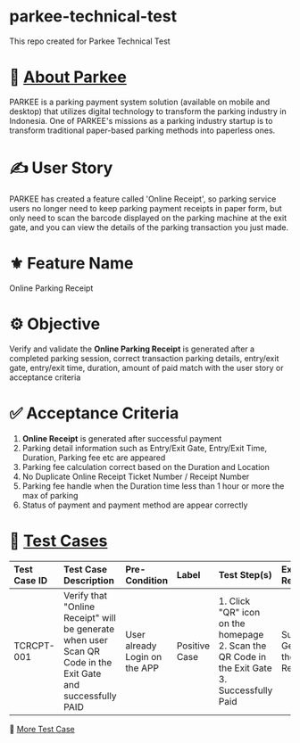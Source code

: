 # parkee-technical-test
This repo created for Parkee Technical Test
# :pushpin: [About Parkee](https://parkee.app/en/about-us)
PARKEE is a parking payment system solution (available on mobile and desktop) that utilizes digital technology to transform the parking industry in Indonesia. One of PARKEE's missions as a parking industry startup is to transform traditional
paper-based parking methods into paperless ones.

# :writing_hand: User Story
PARKEE has created a feature called 'Online Receipt', so parking service
users no longer need to keep parking payment receipts in paper form, but only need to scan
the barcode displayed on the parking machine at the exit gate, and you can view the details
of the parking transaction you just made.

# :fleur_de_lis: Feature Name
Online Parking Receipt

# :gear: Objective
Verify and validate the **Online Parking Receipt** is generated after a completed parking session, correct transaction parking details, entry/exit gate, entry/exit time, duration, amount of paid match with the user story or  acceptance criteria

#  :white_check_mark: Acceptance Criteria
1. **Online Receipt** is generated after successful payment
2. Parking detail information such as Entry/Exit Gate, Entry/Exit Time, Duration, Parking fee etc are appeared
3. Parking fee calculation correct based on the Duration and Location
4. No Duplicate Online Receipt Ticket Number / Receipt Number
5. Parking fee handle when the Duration time less than 1 hour or more the max of parking
6. Status of payment and payment method are appear correctly

# :test_tube: [Test Cases](https://docs.google.com/spreadsheets/d/1pC5mRWiIYH7dOAQQW8bb_XUxgLeCbAzmV4u9VlPFBAE/edit?usp=sharing)
| Test Case ID | Test Case Description     | Pre-Condition | Label  | Test Step(s)                    | Expected Result              | Actual Result     | Status | 
|:-------------|:--------------------------|:--------------|:-------|:--------------------------------|:------------------------------|:------------------|:-------|
| TCRCPT-001        | Verify that "Online Receipt" will be generate when user Scan QR Code in the Exit Gate and successfully PAID   | User already Login on the APP   | Positive Case  | 1. Click "QR" icon on the homepage<br>2. Scan the QR Code in the Exit Gate<br>3. Successfully Paid    | Successfully Generate the Online Receipt   | As expected       | ✅ Pass|

:link: [More Test Case](https://docs.google.com/spreadsheets/d/1pC5mRWiIYH7dOAQQW8bb_XUxgLeCbAzmV4u9VlPFBAE/edit?usp=sharing)


